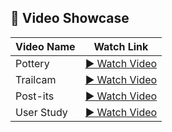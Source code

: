 ## 🎥 Video Showcase

| Video Name     | Watch Link |
|----------------|------------|
| Pottery        | [▶ Watch Video](https://storage.googleapis.com/generativeai-downloads/videos/Pottery.mp4) |
| Trailcam       | [▶ Watch Video](https://storage.googleapis.com/generativeai-downloads/videos/Jukin_Trailcam_Videounderstanding.mp4) |
| Post-its       | [▶ Watch Video](https://storage.googleapis.com/generativeai-downloads/videos/post_its.mp4) |
| User Study     | [▶ Watch Video](https://storage.googleapis.com/generativeai-downloads/videos/user_study.mp4) |

